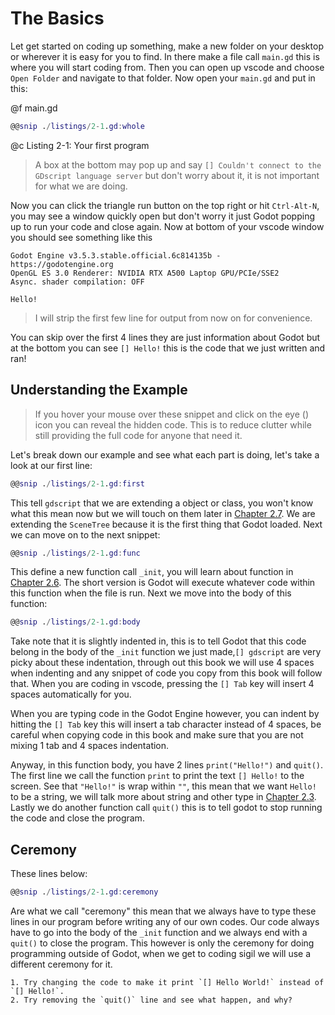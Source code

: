 # The Basics

Let get started on coding up something, make a new folder on your desktop or wherever it is easy for you to find. In there make a file call `main.gd` this is where you will start coding from. Then you can open up vscode and choose `Open Folder` and navigate to that folder. Now open your `main.gd` and put in this:

@f main.gd

```gd
@@snip ./listings/2-1.gd:whole
```

@c Listing 2-1: Your first program

> A box at the bottom may pop up and say `[] Couldn't connect to the GDscript language server` but don't worry about it, it is not important for what we are doing.

Now you can click the triangle run button on the top right or hit `Ctrl-Alt-N`, you may see a window quickly open but don't worry it just Godot popping up to run your code and close again. Now at bottom of your vscode window you should see something like this

```text
Godot Engine v3.5.3.stable.official.6c814135b - https://godotengine.org
OpenGL ES 3.0 Renderer: NVIDIA RTX A500 Laptop GPU/PCIe/SSE2
Async. shader compilation: OFF

Hello!
```

> I will strip the first few line for output from now on for convenience.

You can skip over the first 4 lines they are just information about Godot but at the bottom you can see `[] Hello!` this is the code that we just written and ran!

## Understanding the Example

> If you hover your mouse over these snippet and click on the eye (<i class="fa fa-eye"></i>) icon you can reveal the hidden code. This is to reduce clutter while still providing the full code for anyone that need it.

Let's break down our example and see what each part is doing, let's take a look at our first line:

```gd
@@snip ./listings/2-1.gd:first
```

This tell `gdscript` that we are extending a object or class, you won't know what this mean now but we will touch on them later in [Chapter 2.7](./ch02-07-objects.md). We are extending the `SceneTree` because it is the first thing that Godot loaded. Next we can move on to the next snippet:

```gd
@@snip ./listings/2-1.gd:func
```

This define a new function call `_init`, you will learn about function in [Chapter 2.6](./ch02-06-functions.md). The short version is Godot will execute whatever code within this function when the file is run. Next we move into the body of this function:

```gd
@@snip ./listings/2-1.gd:body
```

Take note that it is slightly indented in, this is to tell Godot that this code belong in the body of the `_init` function we just made,`[] gdscript` are very picky about these indentation, through out this book we will use 4 spaces when indenting and any snippet of code you copy from this book will follow that. When you are coding in vscode, pressing the `[] Tab` key will insert 4 spaces automatically for you.

When you are typing code in the Godot Engine however, you can indent by hitting the `[] Tab` key this will insert a tab character instead of 4 spaces, be careful when copying code in this book and make sure that you are not mixing 1 tab and 4 spaces indentation.

Anyway, in this function body, you have 2 lines `print("Hello!")` and `quit()`. The first line we call the function `print` to print the text `[] Hello!` to the screen. See that `"Hello!"` is wrap within `""`, this mean that we want `Hello!` to be a string, we will talk more about string and other type in [Chapter 2.3](./3-types.md). Lastly we do another function call `quit()` this is to tell godot to stop running the code and close the program.

## Ceremony

These lines below:

```gd
@@snip ./listings/2-1.gd:ceremony
```

Are what we call "ceremony" this mean that we always have to type these lines in our program before writing any of our own codes. Our code always have to go into the body of the `_init` function and we always end with a `quit()` to close the program. This however is only the ceremony for doing programming outside of Godot, when we get to coding sigil we will use a different ceremony for it.

```admonish act
1. Try changing the code to make it print `[] Hello World!` instead of `[] Hello!`.
2. Try removing the `quit()` line and see what happen, and why?
```
